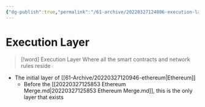 ```yaml
---
{"dg-publish":true,"permalink":"/61-archive/20220327124806-execution-layer/","dgHomeLink":true,"dgPassFrontmatter":false}
---
```



# Execution Layer

> [!word] Execution Layer
> Where all the smart contracts and network rules reside

- The initial layer of [[61-Archive/20220327120946-ethereum|Ethereum]]
  - Before the [[20220327125853 Ethereum Merge.md|20220327125853 Ethereum Merge.md]], this is the only layer that exists
